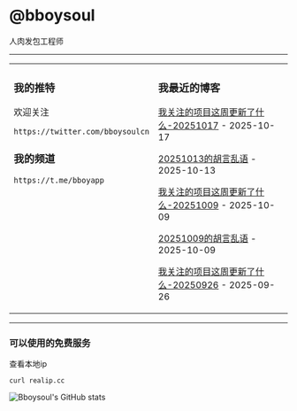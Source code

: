 # @bboysoul

人肉发包工程师

---


<table>
<tr>
<td valign="top" width="50%">

### 我的推特

欢迎关注

`https://twitter.com/bboysoulcn`

### 我的频道

`https://t.me/bboyapp`

</td>
<td valign="top" width="50%">

### 我最近的博客

<!-- blog start -->
[我关注的项目这周更新了什么-20251017](https://www.bboy.app/2025/10/17/%E6%88%91%E5%85%B3%E6%B3%A8%E7%9A%84%E9%A1%B9%E7%9B%AE%E8%BF%99%E5%91%A8%E6%9B%B4%E6%96%B0%E4%BA%86%E4%BB%80%E4%B9%88-20251017/) - 2025-10-17

[20251013的胡言乱语](https://www.bboy.app/2025/10/13/20251013%E7%9A%84%E8%83%A1%E8%A8%80%E4%B9%B1%E8%AF%AD/) - 2025-10-13

[我关注的项目这周更新了什么-20251009](https://www.bboy.app/2025/10/09/%E6%88%91%E5%85%B3%E6%B3%A8%E7%9A%84%E9%A1%B9%E7%9B%AE%E8%BF%99%E5%91%A8%E6%9B%B4%E6%96%B0%E4%BA%86%E4%BB%80%E4%B9%88-20251009/) - 2025-10-09

[20251009的胡言乱语](https://www.bboy.app/2025/10/09/20251009%E7%9A%84%E8%83%A1%E8%A8%80%E4%B9%B1%E8%AF%AD/) - 2025-10-09

[我关注的项目这周更新了什么-20250926](https://www.bboy.app/2025/09/26/%E6%88%91%E5%85%B3%E6%B3%A8%E7%9A%84%E9%A1%B9%E7%9B%AE%E8%BF%99%E5%91%A8%E6%9B%B4%E6%96%B0%E4%BA%86%E4%BB%80%E4%B9%88-20250926/) - 2025-09-26
<!-- blog end -->
</td>
</tr></table>

---


### 可以使用的免费服务

查看本地ip

`curl realip.cc`

![Bboysoul's GitHub stats](https://github-readme-stats.vercel.app/api?username=bboysoulcn&show_icons=true)



